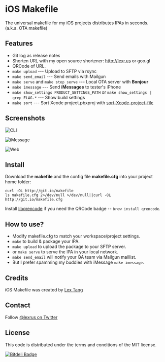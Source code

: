 # iOS Makefile
The universal makefile for my iOS projects distributes IPAs in seconds. (a.k.a. OTA makefile)

## Features
* Git log as release notes
* Shorten URL with my open source shortener: http://lexr.us <del>or goo.gl</del>
* QRCode of URL.
* ```make upload``` --- Upload to SFTP via rsync
* ```make send_email``` --- Send emails with Mailgun
* ```make serve``` and ```make stop_serve``` --- Local OTA server with __Bonjour__
* ```make imessage``` --- Send __iMessages__ to tester's iPhone
* ```make show_settings PRODUCT_SETTINGS_PATH``` or ```make show_settings | grep FLAG.*``` --- Show build settings
* ```make sort``` --- Sort Xcode project.pbxproj with [sort-Xcode-project-file](http://danieltull.co.uk/blog/2013/09/05/easier-merging-of-xcode-project-files/)

## Screenshots
![CLI](https://f.cloud.github.com/assets/219689/744065/8faf92da-e3f4-11e2-9b97-889543a27fd4.png)

![iMessage](https://f.cloud.github.com/assets/219689/744074/af12b422-e3f4-11e2-9ffe-2687d2790b3b.png)

![Web](https://f.cloud.github.com/assets/219689/1234889/2e66cd68-2990-11e3-9eff-5fca4a392ddb.png)

## Install

Download the __makefile__ and the config file __makefile.cfg__ into your project home folder:
```
curl -OL http://git.io/makefile
ls makefile.cfg 2>/dev/null >/dev/null||curl -OL http://git.io/makefile.cfg
```

Install [libqrencode](http://fukuchi.org/works/qrencode/) if you need the QRCode badge -- ```brew install qrencode```.

## How to use?

* Modify makefile.cfg to match your workspace/project settings.
* ```make``` to build & package your IPA.
* ```make upload``` to upload the package to your SFTP server.
* or ```make serve``` to serve the IPA in your local network.
* ```make send_email``` will notify your QA team via Mailgun maillist.
* But I prefer spamming my buddies with iMessage ```make imessage```.

## Credits
iOS Makefile was created by [Lex Tang](http://lextang.com/)

## Contact
Follow [@lexrus on Twitter](https://twitter.com/lexrus)

## License
This code is distributed under the terms and conditions of the MIT license.


[![Bitdeli Badge](https://d2weczhvl823v0.cloudfront.net/lexrus/ios-makefile/trend.png)](https://bitdeli.com/free "Bitdeli Badge")

